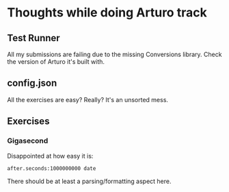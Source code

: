 # Thoughts while doing Arturo track

## Test Runner

All my submissions are failing due to the missing Conversions library.
Check the version of Arturo it's built with.

## config.json

All the exercises are easy? Really? It's an unsorted mess.

## Exercises

### Gigasecond

Disappointed at how easy it is:

```arturo
after.seconds:1000000000 date
```

There should be at least a parsing/formatting aspect here.

